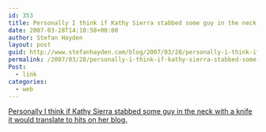```yaml
---
id: 353
title: Personally I think if Kathy Sierra stabbed some guy in the neck with a knife it would translate to hits on her blog.
date: 2007-03-28T14:10:58+00:00
author: Stefan Hayden
layout: post
guid: http://www.stefanhayden.com/blog/2007/03/28/personally-i-think-if-kathy-sierra-stabbed-some-guy-in-the-neck-with-a-knife-it-would-translate-to-hits-on-her-blog/
permalink: /2007/03/28/personally-i-think-if-kathy-sierra-stabbed-some-guy-in-the-neck-with-a-knife-it-would-translate-to-hits-on-her-blog/
Post:
  - link
categories:
  - web
---
```

<p><a href="http://feeds.feedburner.com/~r/ViolentAcres/~3/104974533/i-never-told-kathy-sierra-to-shut-her-gob-but-i-wish-i-would-have">Personally I think if Kathy Sierra stabbed some guy in the neck with a knife it would translate to hits on her blog.</a>
</p>
